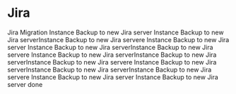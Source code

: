 # Jira
Jira Migration
Instance Backup to new Jira server
Instance Backup to new Jira serverInstance Backup to new Jira servere
Instance Backup to new Jira server
Instance Backup to new Jira serverInstance Backup to new Jira servere
Instance Backup to new Jira serverInstance Backup to new Jira serverInstance Backup to new Jira servere
Instance Backup to new Jira serverInstance Backup to new Jira serverInstance Backup to new Jira servere
Instance Backup to new Jira server
Instance Backup to new Jira server done
